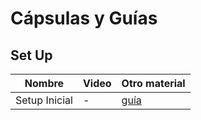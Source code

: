# Cápsulas y Guías 

## Set Up 
| Nombre        | Video         | Otro material|
| ------------- | ------------- | ------------- |
| Setup Inicial  | -  | [guía](https://github.com/IIC2513/Syllabus/blob/capsula/0-setup/Proyecto/Capsulas/0%20Setup%20Inicial/Guia%20Setup%20Inicial.md) |
